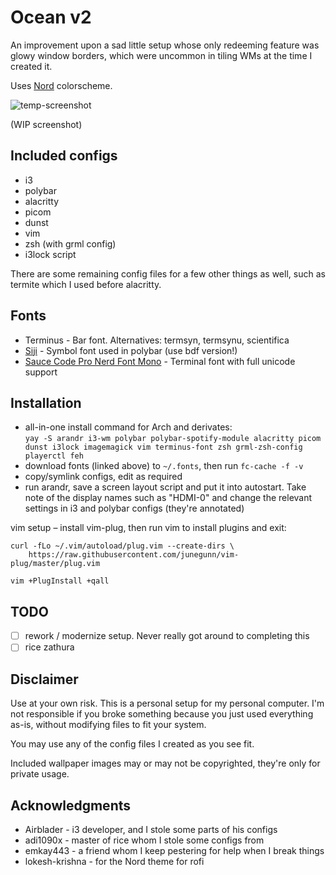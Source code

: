 # Ocean v2

An improvement upon a sad little setup whose only redeeming feature was glowy window borders, which were uncommon in tiling WMs at the time I created it.

Uses [Nord](https://github.com/arcticicestudio/nord) colorscheme.

![temp-screenshot](https://imgur.com/eYRFB6M.png)

(WIP screenshot)

## Included configs

- i3
- polybar
- alacritty
- picom
- dunst
- vim
- zsh (with grml config)
- i3lock script

There are some remaining config files for a few other things as well, such as termite which I used before alacritty.

## Fonts

- Terminus - Bar font. Alternatives: termsyn, termsynu, scientifica
- [Siji](https://github.com/stark/siji) - Symbol font used in polybar (use bdf version!)
- [Sauce Code Pro Nerd Font Mono](https://github.com/ryanoasis/nerd-fonts/tree/master/patched-fonts/SourceCodePro) - Terminal font with full unicode support


## Installation

- all-in-one install command for Arch and derivates:  
    `yay -S arandr i3-wm polybar polybar-spotify-module alacritty picom dunst i3lock imagemagick vim terminus-font zsh grml-zsh-config playerctl feh`
- download fonts (linked above) to `~/.fonts`, then run `fc-cache -f -v`
- copy/symlink configs, edit as required
- run arandr, save a screen layout script and put it into autostart. Take note of the display names such as "HDMI-0" and change the relevant settings in i3 and polybar configs (they're annotated)

vim setup – install vim-plug, then run vim to install plugins and exit:

    curl -fLo ~/.vim/autoload/plug.vim --create-dirs \
        https://raw.githubusercontent.com/junegunn/vim-plug/master/plug.vim

    vim +PlugInstall +qall

## TODO

- [ ] rework / modernize setup. Never really got around to completing this
- [ ] rice zathura

## Disclaimer

Use at your own risk. This is a personal setup for my personal computer. I'm not responsible if you broke something because you just used everything
as-is, without modifying files to fit your system.

You may use any of the config files I created as you see fit.

Included wallpaper images may or may not be copyrighted, they're only for private usage.

## Acknowledgments

- Airblader - i3 developer, and I stole some parts of his configs
- adi1090x - master of rice whom I stole some configs from
- emkay443 - a friend whom I keep pestering for help when I break things
- lokesh-krishna - for the Nord theme for rofi
